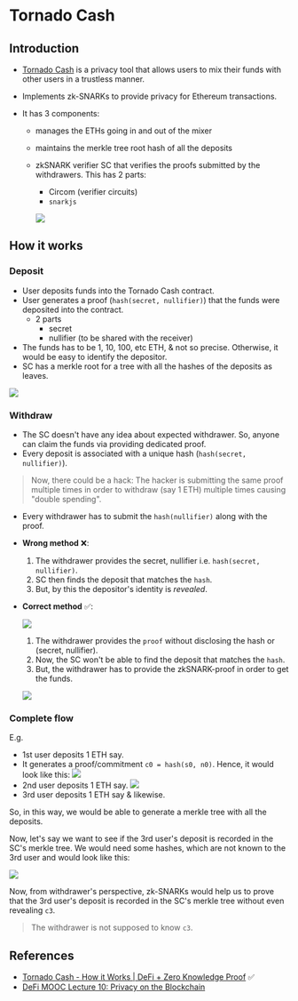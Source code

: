 # Tornado Cash

## Introduction

- [Tornado Cash](https://tornado.cash/) is a privacy tool that allows users to mix their funds with other users in a trustless manner.
- Implements zk-SNARKs to provide privacy for Ethereum transactions.
- It has 3 components:

  - manages the ETHs going in and out of the mixer
  - maintains the merkle tree root hash of all the deposits
  - zkSNARK verifier SC that verifies the proofs submitted by the withdrawers. This has 2 parts:

    - Circom (verifier circuits)
    - `snarkjs`

    ![](../../../img/tornado-cash-sc-architecture.png)

## How it works

### Deposit

- User deposits funds into the Tornado Cash contract.
- User generates a proof (`hash(secret, nullifier)`) that the funds were deposited into the contract.
  - 2 parts
    - secret
    - nullifier (to be shared with the receiver)
- The funds has to be 1, 10, 100, etc ETH, & not so precise. Otherwise, it would be easy to identify the depositor.
- SC has a merkle root for a tree with all the hashes of the deposits as leaves.

![](../../../img/tornado-cash-zkp-deposit.png)

### Withdraw

- The SC doesn't have any idea about expected withdrawer. So, anyone can claim the funds via providing dedicated proof.
- Every deposit is associated with a unique hash (`hash(secret, nullifier)`).

> Now, there could be a hack: The hacker is submitting the same proof multiple times in order to withdraw (say 1 ETH) multiple times causing "double spending".

- Every withdrawer has to submit the `hash(nullifier)` along with the proof.

- **Wrong method** ❌:

  1. The withdrawer provides the secret, nullifier i.e. `hash(secret, nullifier)`.
  2. SC then finds the deposit that matches the `hash`.
  3. But, by this the depositor's identity is _revealed_.

- **Correct method** ✅:

  ![](../../../img/tornado-cash-zkp-withdrawal.png)

  1. The withdrawer provides the `proof` without disclosing the hash or (secret, nullifier).
  2. Now, the SC won't be able to find the deposit that matches the `hash`.
  3. But, the withdrawer has to provide the zkSNARK-proof in order to get the funds.

  ![](../../../img/tornado-cash-zkp-withdrawal-submit-zkp.png)

### Complete flow

E.g.

- 1st user deposits 1 ETH say.
- It generates a proof/commitment `c0 = hash(s0, n0)`. Hence, it would look like this:
  ![](../../../img/tornado-cash-zkp-deposit-0.png)
- 2nd user deposits 1 ETH say.
  ![](../../../img/tornado-cash-zkp-deposit-1.png)
- 3rd user deposits 1 ETH say & likewise.

So, in this way, we would be able to generate a merkle tree with all the deposits.

Now, let's say we want to see if the 3rd user's deposit is recorded in the SC's merkle tree. We would need some hashes, which are not known to the 3rd user and would look like this:

![](../../../img/tornado-cash-zkp-deposit-2-check.png)

Now, from withdrawer's perspective, zk-SNARKs would help us to prove that the 3rd user's deposit is recorded in the SC's merkle tree without even revealing `c3`.

> The withdrawer is not supposed to know `c3`.

<!-- TODO: next step -->

## References

- [Tornado Cash - How it Works | DeFi + Zero Knowledge Proof](https://www.youtube.com/watch?v=z_cRicXX1jI) ✅
- [DeFi MOOC Lecture 10: Privacy on the Blockchain](https://www.youtube.com/watch?v=rIK5np0V6P0&list=PLS01nW3RtgorEzMOg2dpg7KwB5nhQHhSw)
